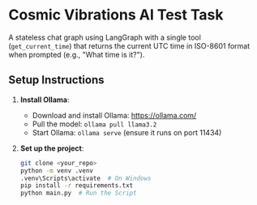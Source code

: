 # Cosmic Vibrations AI Test Task

A stateless chat graph using LangGraph with a single tool (`get_current_time`) that returns the current UTC time in ISO-8601 format when prompted (e.g., "What time is it?").

## Setup Instructions
1. **Install Ollama**:
   - Download and install Ollama: https://ollama.com/
   - Pull the model: `ollama pull llama3.2`
   - Start Ollama: `ollama serve` (ensure it runs on port 11434)

2. **Set up the project**:
   ```bash
   git clone <your_repo>
   python -m venv .venv
   .venv\Scripts\activate  # On Windows
   pip install -r requirements.txt  
   python main.py  # Run the Script
   
